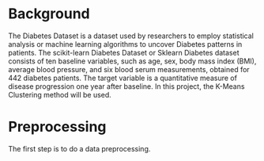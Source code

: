 # Background
The Diabetes Dataset is a dataset used by researchers to employ statistical analysis or machine learning algorithms to uncover Diabetes patterns in patients. The scikit-learn Diabetes Dataset or Sklearn Diabetes dataset consists of ten baseline variables, such as age, sex, body mass index (BMI), average blood pressure, and six blood serum measurements, obtained for 442 diabetes patients. The target variable is a quantitative measure of disease progression one year after baseline. In this project, the K-Means Clustering method will be used. 

# Preprocessing
The first step is to do a data preprocessing. 

